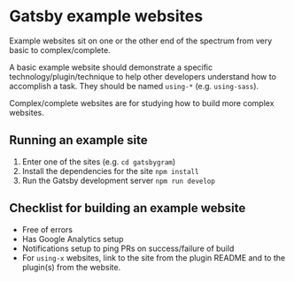 # Gatsby example websites

Example websites sit on one or the other end of the spectrum from very basic
to complex/complete.

A basic example website should demonstrate a specific technology/plugin/technique to help other developers understand how to accomplish a task. They should be named `using-*` (e.g. `using-sass`).

Complex/complete websites are for studying how to build more complex websites.

## Running an example site

1.  Enter one of the sites (e.g. `cd gatsbygram`)
2.  Install the dependencies for the site `npm install`
3.  Run the Gatsby development server `npm run develop`

## Checklist for building an example website

- Free of errors
- Has Google Analytics setup
- Notifications setup to ping PRs on success/failure of build
- For `using-x` websites, link to the site from the plugin README and to the
  plugin(s) from the website.
